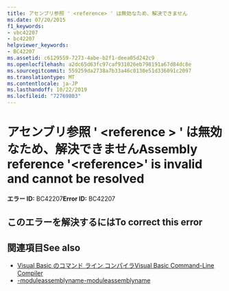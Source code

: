 ```yaml
---
title: アセンブリ参照 ' <reference> ' は無効なため、解決できません
ms.date: 07/20/2015
f1_keywords:
- vbc42207
- bc42207
helpviewer_keywords:
- BC42207
ms.assetid: c6129559-7273-4abe-b2f1-deea05d242c9
ms.openlocfilehash: a2dc65d63fc97caf931026eb798191a67d84dc8e
ms.sourcegitcommit: 559259da2738a7b33a46c0130e51d336091c2097
ms.translationtype: MT
ms.contentlocale: ja-JP
ms.lasthandoff: 10/22/2019
ms.locfileid: "72769803"
---
```

# <a name="assembly-reference-reference-is-invalid-and-cannot-be-resolved"></a><span data-ttu-id="cce29-102">アセンブリ参照 ' \<reference > ' は無効なため、解決できません</span><span class="sxs-lookup"><span data-stu-id="cce29-102">Assembly reference '\<reference>' is invalid and cannot be resolved</span></span>

<span data-ttu-id="cce29-103">**エラー ID:** BC42207</span><span class="sxs-lookup"><span data-stu-id="cce29-103">**Error ID:** BC42207</span></span>

## <a name="to-correct-this-error"></a><span data-ttu-id="cce29-104">このエラーを解決するには</span><span class="sxs-lookup"><span data-stu-id="cce29-104">To correct this error</span></span>

## <a name="see-also"></a><span data-ttu-id="cce29-105">関連項目</span><span class="sxs-lookup"><span data-stu-id="cce29-105">See also</span></span>

- [<span data-ttu-id="cce29-106">Visual Basic のコマンド ライン コンパイラ</span><span class="sxs-lookup"><span data-stu-id="cce29-106">Visual Basic Command-Line Compiler</span></span>](../../visual-basic/reference/command-line-compiler/index.md)
- [<span data-ttu-id="cce29-107">-moduleassemblyname</span><span class="sxs-lookup"><span data-stu-id="cce29-107">-moduleassemblyname</span></span>](../../visual-basic/reference/command-line-compiler/moduleassemblyname.md)

